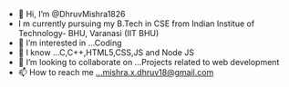 - 👋 Hi, I’m @DhruvMishra1826
- I m currently pursuing my B.Tech in CSE from Indian Institue of Technology- BHU, Varanasi (IIT BHU)
- 👀 I’m interested in ...Coding
- 🌱 I know ...C,C++,HTML5,CSS,JS and Node JS
- 💞️ I’m looking to collaborate on ...Projects related to web development
- 📫 How to reach me ...mishra.x.dhruv18@gmail.com

<!---
DhruvMishra1826/DhruvMishra1826 is a ✨ special ✨ repository because its `README.md` (this file) appears on your GitHub profile.
You can click the Preview link to take a look at your changes.
--->
